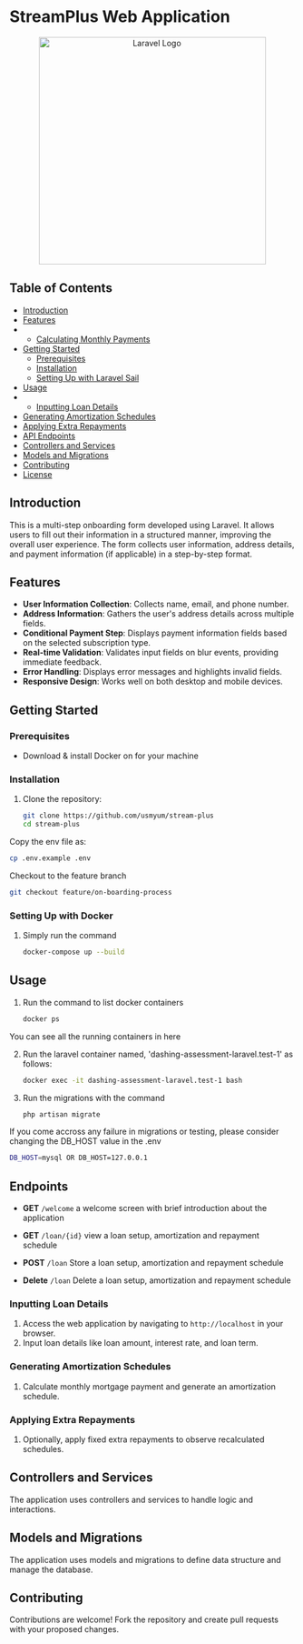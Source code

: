 # StreamPlus Web Application

<p align="center"><a href="https://laravel.com" target="_blank"><img src="https://raw.githubusercontent.com/laravel/art/master/logo-lockup/5%20SVG/2%20CMYK/1%20Full%20Color/laravel-logolockup-cmyk-red.svg" width="400" alt="Laravel Logo"></a></p>

## Table of Contents

- [Introduction](#introduction)
- [Features](#features)
- - [Calculating Monthly Payments](#calculating-monthly-payments)
- [Getting Started](#getting-started)
    - [Prerequisites](#prerequisites)
    - [Installation](#installation)
    - [Setting Up with Laravel Sail](#setting-up-with-laravel-sail)
- [Usage](#usage)
- - [Inputting Loan Details](#inputting-loan-details)
- [Generating Amortization Schedules](#generating-amortization-schedules)
- [Applying Extra Repayments](#applying-extra-repayments)
- [API Endpoints](#api-endpoints)
- [Controllers and Services](#controllers-and-services)
- [Models and Migrations](#models-and-migrations)
- [Contributing](#contributing)
- [License](#license)

## Introduction

This is a multi-step onboarding form developed using Laravel. It allows users to fill out their information in a structured manner, improving the overall user experience. The form collects user information, address details, and payment information (if applicable) in a step-by-step format.

## Features

- **User Information Collection**: Collects name, email, and phone number.
- **Address Information**: Gathers the user's address details across multiple fields.
- **Conditional Payment Step**: Displays payment information fields based on the selected subscription type.
- **Real-time Validation**: Validates input fields on blur events, providing immediate feedback.
- **Error Handling**: Displays error messages and highlights invalid fields.
- **Responsive Design**: Works well on both desktop and mobile devices.


## Getting Started

### Prerequisites

- Download & install Docker on for your machine

### Installation

1. Clone the repository:

   ```bash
   git clone https://github.com/usmyum/stream-plus
   cd stream-plus
   ```
   
Copy the env file as:

   ```bash
   cp .env.example .env
   ```
Checkout to the feature branch

   ```bash
   git checkout feature/on-boarding-process
   ```

### Setting Up with Docker

1. Simply run the command

   ```bash
   docker-compose up --build
   ```

## Usage

1. Run the command to list docker containers

   ```bash
   docker ps
   ```
You can see all the running containers in here

2. Run the laravel container named, 'dashing-assessment-laravel.test-1' as follows:

   ```bash
   docker exec -it dashing-assessment-laravel.test-1 bash
   ```

3. Run the migrations with the command

   ```bash
   php artisan migrate
   ```

If you come accross any failure in migrations or testing, please consider changing the DB_HOST value in the .env

   ```bash
   DB_HOST=mysql OR DB_HOST=127.0.0.1
   ```


## Endpoints

- **GET** `/welcome`
  a welcome screen with brief introduction about the application

- **GET** `/loan/{id}`
  view a loan setup, amortization and repayment schedule

- **POST** `/loan`
  Store a loan setup, amortization and repayment schedule

- **Delete** `/loan`
  Delete a loan setup, amortization and repayment schedule


### Inputting Loan Details

1. Access the web application by navigating to `http://localhost` in your browser.
2. Input loan details like loan amount, interest rate, and loan term.

### Generating Amortization Schedules

1. Calculate monthly mortgage payment and generate an amortization schedule.

### Applying Extra Repayments

1. Optionally, apply fixed extra repayments to observe recalculated schedules.

## Controllers and Services

The application uses controllers and services to handle logic and interactions.

## Models and Migrations

The application uses models and migrations to define data structure and manage the database.

## Contributing

Contributions are welcome! Fork the repository and create pull requests with your proposed changes.
